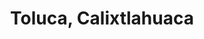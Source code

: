 ---
title: Toluca, Calixtlahuaca
url: /toluca-calixtlahuaca/
latitude: 19.338
longitude: -99.693
---